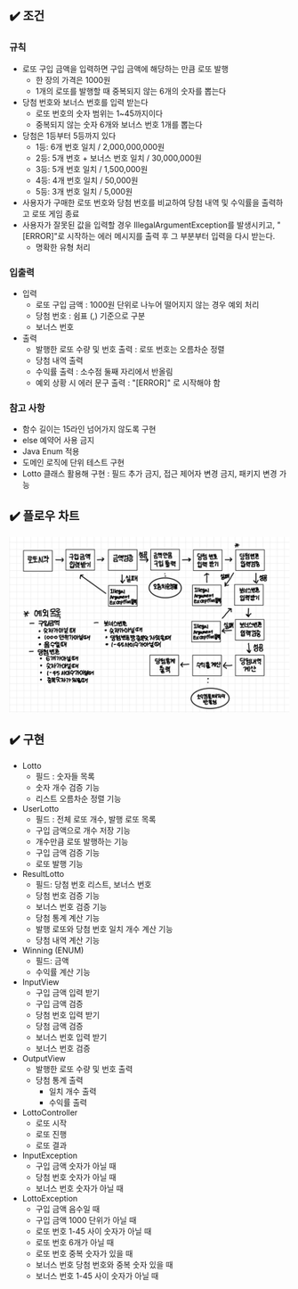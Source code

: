 ## :heavy_check_mark: 조건

### 규칙
- 로또 구입 금액을 입력하면 구입 금액에 해당하는 만큼 로또 발행
  - 한 장의 가격은 1000원
  - 1개의 로또를 발행할 때 중복되지 않는 6개의 숫자를 뽑는다
- 당첨 번호와 보너스 번호를 입력 받는다
  - 로또 번호의 숫자 범위는 1~45까지이다
  - 중복되지 않는 숫자 6개와 보너스 번호 1개를 뽑는다
- 당첨은 1등부터 5등까지 있다
  - 1등: 6개 번호 일치 / 2,000,000,000원
  - 2등: 5개 번호 + 보너스 번호 일치 / 30,000,000원
  - 3등: 5개 번호 일치 / 1,500,000원
  - 4등: 4개 번호 일치 / 50,000원
  - 5등: 3개 번호 일치 / 5,000원
- 사용자가 구매한 로또 번호와 당첨 번호를 비교하여 당첨 내역 및 수익률을 출력하고 로또 게임 종료
- 사용자가 잘못된 값을 입력할 경우 IllegalArgumentException를 발생시키고,
  "[ERROR]"로 시작하는 에러 메시지를 출력 후 그 부분부터 입력을 다시 받는다.
  - 명확한 유형 처리

### 입출력
- 입력
  - 로또 구입 금액 : 1000원 단위로 나누어 떨어지지 않는 경우 예외 처리
  - 당첨 번호 : 쉼표 (,) 기준으로 구분
  - 보너스 번호
- 출력
  - 발행한 로또 수량 및 번호 출력 : 로또 번호는 오름차순 정렬
  - 당첨 내역 출력
  - 수익률 출력 : 소수점 둘째 자리에서 반올림
  - 예외 상황 시 에러 문구 출력 : "[ERROR]" 로 시작해야 함
 
### 참고 사항
- 함수 길이는 15라인 넘어가지 않도록 구현
- else 예약어 사용 금지
- Java Enum 적용
- 도메인 로직에 단위 테스트 구현
- Lotto 클래스 활용해 구현 : 필드 추가 금지, 접근 제어자 변경 금지, 패키지 변경 가능



## :heavy_check_mark: 플로우 차트
![flow](./lotto-flow.jpg)


## :heavy_check_mark: 구현
- Lotto
    - 필드 : 숫자들 목록
    - 숫자 개수 검증 기능
    - 리스트 오름차순 정렬 기능
- UserLotto
    - 필드 : 전체 로또 개수, 발행 로또 목록
    - 구입 금액으로 개수 저장 기능
    - 개수만큼 로또 발행하는 기능
    - 구입 금액 검증 기능
    - 로또 발행 기능
- ResultLotto
    - 필드: 당첨 번호 리스트, 보너스 번호
    - 당첨 번호 검증 기능
    - 보너스 번호 검증 기능
    - 당첨 통계 계산 기능
    - 발행 로또와 당첨 번호 일치 개수 계산 기능
    - 당첨 내역 계산 기능
- Winning (ENUM)
  - 필드: 금액
  - 수익률 계산 기능
- InputView
    - 구입 금액 입력 받기 
    - 구입 금액 검증 
    - 당첨 번호 입력 받기 
    - 당첨 금액 검증 
    - 보너스 번호 입력 받기 
    - 보너스 번호 검증 
- OutputView
    - 발행한 로또 수량 및 번호 출력
    - 당첨 통계 출력
      - 일치 개수 출력
      - 수익률 출력
- LottoController
    - 로또 시작
    - 로또 진행
    - 로또 결과
- InputException
    - 구입 금액 숫자가 아닐 때
    - 당첨 번호 숫자가 아닐 때
    - 보너스 번호 숫자가 아닐 때
- LottoException
  - 구입 금액 음수일 때
  - 구입 금액 1000 단위가 아닐 때
  - 로또 번호 1-45 사이 숫자가 아닐 때
  - 로또 번호 6개가 아닐 때
  - 로또 번호 중복 숫자가 있을 때
  - 보너스 번호 당첨 번호와 중복 숫자 있을 때
  - 보너스 번호 1-45 사이 숫자가 아닐 때
  
    
